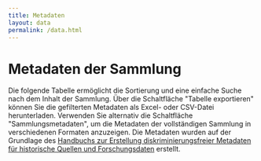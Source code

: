 ```yaml
---
title: Metadaten
layout: data
permalink: /data.html
---
```


# Metadaten der Sammlung

Die folgende Tabelle ermöglicht die Sortierung und eine einfache Suche nach dem Inhalt der Sammlung.
Über die Schaltfläche "Tabelle exportieren" können Sie die gefilterten Metadaten als Excel- oder CSV-Datei herunterladen.
Verwenden Sie alternativ die Schaltfläche "Sammlungsmetadaten", um die Metadaten der vollständigen Sammlung in verschiedenen Formaten anzuzeigen.
Die Metadaten wurden auf der Grundlage des [Handbuchs zur Erstellung diskriminierungsfreier Metadaten für historische Quellen und Forschungsdaten](https://maehr.github.io/diskriminierungsfreie-metadaten/) erstellt.
